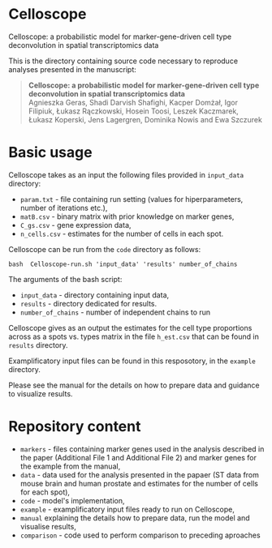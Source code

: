 # Celloscope
Celloscope: a probabilistic model for marker-gene-driven cell type deconvolution in spatial transcriptomics data

This is the directory containing source code necessary to reproduce analyses presented in the manuscript:  

> **Celloscope: a probabilistic model for marker-gene-driven cell type deconvolution in spatial transcriptomics data**  
> Agnieszka Geras, Shadi Darvish Shafighi, Kacper Domżał, Igor Filipiuk,  Łukasz Rączkowski, Hosein Toosi, Leszek Kaczmarek,  Łukasz Koperski, Jens Lagergren, Dominika Nowis and Ewa Szczurek

# Basic usage
Celloscope takes as an input the following files provided in `input_data` directory:

* `param.txt` - file containing run setting (values for hiperparameters, number of iterations etc.),
* `matB.csv` - binary matrix with prior knowledge on marker genes,
* `C_gs.csv` - gene expression data,
* `n_cells.csv` - estimates for the number of cells in each spot.

Celloscope can be run from the `code` directory as follows:

```
bash  Celloscope-run.sh 'input_data' 'results' number_of_chains
```

The arguments of the bash script:
* `input_data` - directory containing input data,
* `results` - directory dedicated for results.
* `number_of_chains` - number of independent chains to run

Celloscope gives as an output the estimates for the cell type proportions across as a spots vs. types matrix  in the file `h_est.csv` that can be found in `results` directory.

Examplificatory input files can be found in this resposotory, in the `example` directory. 

Please see the manual for the details on how to prepare data and guidance to visualize results.

# Repository content

* `markers` - files containing marker genes used in the analysis described in the paper (Additional File 1 and Additional File 2) and marker genes for the example from the manual,
* `data` - data used for the analysis presented in the papaer (ST data from mouse brain and human prostate and estimates for the number of cells for each spot),
* `code` - model's implementation,
* `example` - examplificatory input files ready to run on Celloscope,
* `manual` explaining the details how to prepare data, run the model and visualise results,
* `comparison` - code used to perform comparison to preceding aproaches
